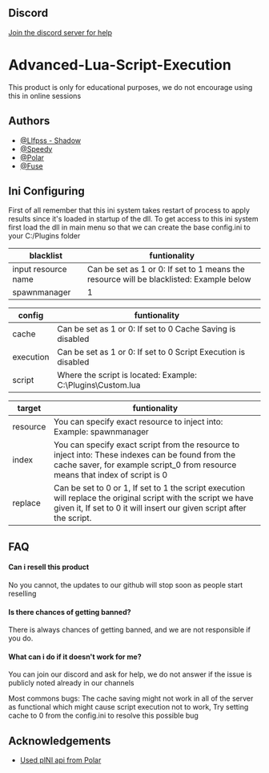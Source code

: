 
## Discord 
[Join the discord server for help](https://dsc.gg/panic-ofc)
# Advanced-Lua-Script-Execution

This product is only for educational purposes, we do not encourage using this in online sessions





## Authors

- [@Llfpss - Shadow](https://github.com/llfpss)
- [@Speedy](https://github.com/SpeedyThePaster)
- [@Polar](https://github.com/Polaroot)
- [@Fuse](https://github.com/FuseWasTaken)

## Ini Configuring

First of all remember that this ini system takes restart of process to apply results since it's loaded in startup of the dll. To get access to this ini system first load the dll in main menu so that we can create the base config.ini to your C:/Plugins folder

| blacklist             | funtionality                                                                |
| ----------------- | ------------------------------------------------------------------ |
| input resource name | Can be set as 1 or 0: If set to 1 means the resource will be blacklisted: Example below| 
| spawnmanager | 1 |

| config             | funtionality                                                                |
| ----------------- | ------------------------------------------------------------------ |
| cache | Can be set as 1 or 0: If set to 0 Cache Saving is disabled | 
| execution | Can be set as 1 or 0: If set to 0 Script Execution is disabled |
| script | Where the script is located: Example: C:\\Plugins\\Custom.lua   |

| target             | funtionality                                                                |
| ----------------- | ------------------------------------------------------------------ |
| resource | You can specify exact resource to inject into: Example: spawnmanager | 
| index | You can specify exact script from the resource to inject into: These indexes can be found from the cache saver, for example script_0 from resource means that index of script is 0 |
| replace | Can be set to 0 or 1, If set to 1 the script execution will replace the original script with the script we have given it, If set to 0 it will insert our given script after the script.    |

## FAQ

#### Can i resell this product

No you cannot, the updates to our github will stop soon as people start reselling

#### Is there chances of getting banned?

There is always chances of getting banned, and we are not responsible if you do.

#### What can i do if it doesn't work for me?

You can join our discord and ask for help, we do not answer if the issue is publicly noted already in our channels

Most commons bugs:
The cache saving might not work in all of the server as functional which might cause script execution not to work, 
Try setting cache to 0 from the config.ini to resolve this possible bug

## Acknowledgements

 - [Used pINI api from Polar](https://github.com/Polaroot)

